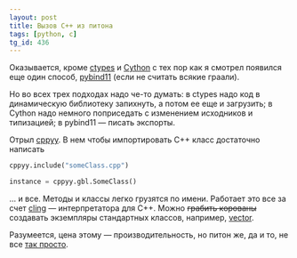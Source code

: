 ```yaml
---
layout: post
title: Вызов C++ из питона
tags: [python, c]
tg_id: 436
---
```

Оказывается, кроме [ctypes](https://docs.python.org/3/library/ctypes.html) и [Cython](https://cython.readthedocs.io/en/latest/src/tutorial/cython_tutorial.html) с тех пор как я смотрел появился еще один способ, [pybind11](https://pybind11.readthedocs.io/en/stable/basics.html#creating-bindings-for-a-simple-function) (если не считать всякие граали).

Но во всех трех подходах надо че-то думать: в ctypes надо код в динамическую библиотеку запихнуть, а потом ее еще и загрузить; в Cython надо немного поприседать с изменением исходников и типизацией; в pybind11 — писать экспорты. 

Отрыл [cppyy](https://cppyy.readthedocs.io/en/latest/starting.html). В нем чтобы импортировать C++ класс достаточно написать
```python
cppyy.include("someClass.cpp")

instance = cppyy.gbl.SomeClass()
```
... и все. Методы и классы легко грузятся по имени. Работает это все за счет [cling](https://root.cern/cling/) — интерпретатора для C++. Можно ~~грабить корованы~~ создавать экземпляры стандартных классов, например, [vector](https://cppyy.readthedocs.io/en/latest/stl.html#std-vector).

Разумеется, цена этому — производительность, но питон же, да и то, не все [так просто](https://cppyy.readthedocs.io/en/latest/philosophy.html).

